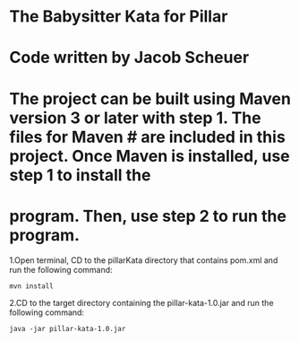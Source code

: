 # The Babysitter Kata for Pillar
# Code written by Jacob Scheuer

# The project can be built using Maven version 3 or later with step 1. The files for Maven # are included in this project. Once Maven is installed, use step 1 to install the 
# program. Then, use step 2 to run the program.
 

1.Open terminal, CD to the pillarKata directory that contains pom.xml and run the following command:
 
	mvn install



2.CD to the target directory containing the pillar-kata-1.0.jar and run the following command:

	java -jar pillar-kata-1.0.jar
